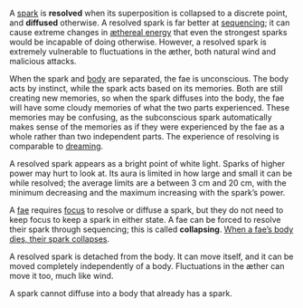 A [spark](<./Spark.md>) is **resolved** when its superposition is collapsed to a discrete point, and **diffused** otherwise. A resolved spark is far better at [sequencing](<./Sequencing.md>); it can cause extreme changes in [æthereal energy](<./Energy.md>) that even the strongest sparks would be incapable of doing otherwise. However, a resolved spark is extremely vulnerable to fluctuations in the æther, both natural wind and malicious attacks.

When the spark and [body](<./Body.md>) are separated, the fae is unconscious. The body acts by instinct, while the spark acts based on its memories. Both are still creating new memories, so when the spark diffuses into the body, the fae will have some cloudy memories of what the two parts experienced. These memories may be confusing, as the subconscious spark automatically makes sense of the memories as if they were experienced by the fae as a whole rather than two independent parts. The experience of resolving is comparable to [dreaming](<../Phenomena/Sleeping & Dreaming.md>).

A resolved spark appears as a bright point of white light. Sparks of higher power may hurt to look at. Its aura is limited in how large and small it can be while resolved; the average limits are a between 3 cm and 20 cm, with the minimum decreasing and the maximum increasing with the spark’s power.

A [fae](<../Fae.md>) requires [focus](<./Focusing.md>) to resolve or diffuse a spark, but they do not need to keep focus to keep a spark in either state. A fae can be forced to resolve their spark through sequencing; this is called **collapsing**. [When a fae’s body dies, their spark collapses](<../Phenomena/Death.md>).

A resolved spark is detached from the body. It can move itself, and it can be moved completely independently of a body. Fluctuations in the æther can move it too, much like wind.

A spark cannot diffuse into a body that already has a spark.